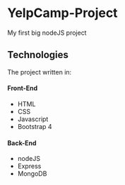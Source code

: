 # YelpCamp-Project
My first big nodeJS project

## Technologies
The project written in:

#### Front-End
* HTML
* CSS
* Javascript
* Bootstrap 4

#### Back-End
* nodeJS
* Express
* MongoDB
